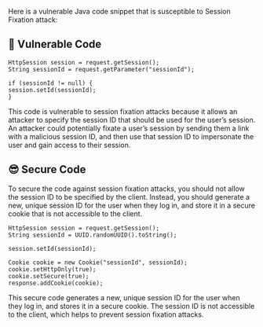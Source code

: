 Here is a vulnerable Java code snippet that is susceptible to Session Fixation attack:

## 🥺 Vulnerable Code
```
HttpSession session = request.getSession();
String sessionId = request.getParameter("sessionId");

if (sessionId != null) {
session.setId(sessionId);
}
```
This code is vulnerable to session fixation attacks because it allows an attacker to specify the session ID that should be used for the user’s session. An attacker could potentially fixate a user’s session by sending them a link with a malicious session ID, and then use that session ID to impersonate the user and gain access to their session.

## 😎 Secure Code
To secure the code against session fixation attacks, you should not allow the session ID to be specified by the client. Instead, you should generate a new, unique session ID for the user when they log in, and store it in a secure cookie that is not accessible to the client.

```
HttpSession session = request.getSession();
String sessionId = UUID.randomUUID().toString();

session.setId(sessionId);

Cookie cookie = new Cookie("sessionId", sessionId);
cookie.setHttpOnly(true);
cookie.setSecure(true);
response.addCookie(cookie);
```
This secure code generates a new, unique session ID for the user when they log in, and stores it in a secure cookie. The session ID is not accessible to the client, which helps to prevent session fixation attacks.
